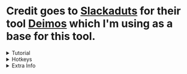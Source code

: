 # Credit goes to [Slackaduts](https://github.com/Slackaduts) for their tool [Deimos](https://github.com/Slackaduts/Deimos-Wizard101) which I'm using as a base for this tool.

<details>
<summary>Tutorial</summary>

To run, be sure all your wiz clients are ordered correctly (p2 should be below and to the right of p1, etc), and all logged into the desired wizard. 
Run the AEology.exe by double clicking it. Pay attention to the blue text on the window that shows up, as it will tell you when the program is ready after lauching.

From here, it's very self explanatory. Look in AEology-config.ini to see what hotkeys are mapped. Refer to the discord server's reference channel for proper key names, they are case sensitive.

To remap keys, simply replace the key's name with the desired key in the config. Save your changes, then kill (with the kill hotkey) and relaunch the tool.

This tool gets updated when I have free time from college, and my personal project(s). Don't pester me for when updates are coming.

You can also close AEology by closing out the GUI, just never close out the CMD window.

</details>

<details>
<summary>Hotkeys</summary>

What hotkeys exist:
  -X Press to all clients (X key by default)
  -Sync XYZ of all clients (syncs client positions with selected client, F8 by default)
  -Navmap quest TP (selected client, F7 by default)
  -Navmap quest TP for all clients. Which client the teleport obeys varies depending on the scenario. (F6 by default)
  -Toggle speed multiplier (F5 by default)
  -Kill AEology (F9 by default)
  -Toggle auto combat (NINE by default)
  -Auto dialogue (F4 by default)
  -Auto questing (F3 by default)
  -Auto sigil (F2 by default)
  -Freecam (F1 by default)
  -TP to freecam position (Shift + Freecam Key by default)
</details>

<details>
<summary>Extra Info</summary>

The Deimos Base GUI also has a bot creator and flythrough creator. Information on these systems are in the bots/flythroughs channels of the Deimos discord server, or the wiki.
https://github.com/Slackaduts/Deimos-Wizard101/wiki

There's also more advanced features in the GUI that are difficult to explain in writing. Those are intended for more advanced users and/or script developers. No support will be provided on them.
Additionally, minimal support will be provided on auto questing and auto sigil. This is highly generalized code by design and it is impossible to fix every issue or every circumstance.

</details>
